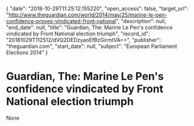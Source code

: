 {
  "date": "2018-10-29T11:25:12.155220", 
  "open_access": false, 
  "target_url": "http://www.theguardian.com/world/2014/may/25/marine-le-pen-confidence-proves-vindicated-front-national", 
  "description": null, 
  "end_date": null, 
  "title": "Guardian, The: Marine Le Pen's confidence vindicated by Front National election triumph", 
  "record_id": "20181029T112512/dVQ2DEDzyaoEfBzGirmtVA==", 
  "publisher": "theguardian.com", 
  "start_date": null, 
  "subject": "European Parliament Elections 2014"
}

# Guardian, The: Marine Le Pen's confidence vindicated by Front National election triumph

None
